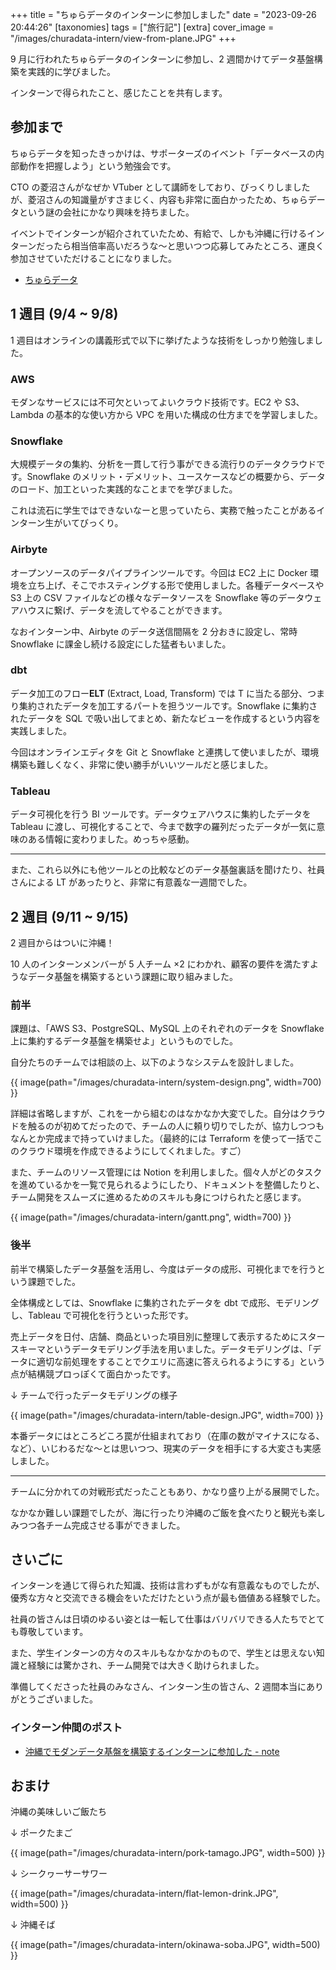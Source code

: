 +++
title = "ちゅらデータのインターンに参加しました"
date = "2023-09-26 20:44:26"
[taxonomies]
tags = ["旅行記"]
[extra]
cover_image = "/images/churadata-intern/view-from-plane.JPG"
+++

9 月に行われたちゅらデータのインターンに参加し、2 週間かけてデータ基盤構築を実践的に学びました。

インターンで得られたこと、感じたことを共有します。

<!-- more -->

## 参加まで

ちゅらデータを知ったきっかけは、サポーターズのイベント「データベースの内部動作を把握しよう」という勉強会です。

CTO の菱沼さんがなぜか VTuber として講師をしており、びっくりしましたが、菱沼さんの知識量がすさまじく、内容も非常に面白かったため、ちゅらデータという謎の会社にかなり興味を持ちました。

イベントでインターンが紹介されていたため、有給で、しかも沖縄に行けるインターンだったら相当倍率高いだろうな〜と思いつつ応募してみたところ、運良く参加させていただけることになりました。

- [ちゅらデータ](https://churadata.okinawa/)

## 1 週目 (9/4 ~ 9/8)

1 週目はオンラインの講義形式で以下に挙げたような技術をしっかり勉強しました。

### AWS

モダンなサービスには不可欠といってよいクラウド技術です。EC2 や S3、Lambda の基本的な使い方から VPC を用いた構成の仕方までを学習しました。

### Snowflake

大規模データの集約、分析を一貫して行う事ができる流行りのデータクラウドです。Snowflake のメリット・デメリット、ユースケースなどの概要から、データのロード、加工といった実践的なことまでを学びました。

これは流石に学生ではできないなーと思っていたら、実務で触ったことがあるインターン生がいてびっくり。

### Airbyte

オープンソースのデータパイプラインツールです。今回は EC2 上に Docker 環境を立ち上げ、そこでホスティングする形で使用しました。各種データベースや S3 上の CSV ファイルなどの様々なデータソースを Snowflake 等のデータウェアハウスに繋げ、データを流してやることができます。

なおインターン中、Airbyte のデータ送信間隔を 2 分おきに設定し、常時 Snowflake に課金し続ける設定にした猛者もいました。

### dbt

データ加工のフロー**ELT** (Extract, Load, Transform) では T に当たる部分、つまり集約されたデータを加工するパートを担うツールです。Snowflake に集約されたデータを SQL で吸い出してまとめ、新たなビューを作成するという内容を実践しました。

今回はオンラインエディタを Git と Snowflake と連携して使いましたが、環境構築も難しくなく、非常に使い勝手がいいツールだと感じました。

### Tableau

データ可視化を行う BI ツールです。データウェアハウスに集約したデータを Tableau に渡し、可視化することで、今まで数字の羅列だったデータが一気に意味のある情報に変わりました。めっちゃ感動。

---

また、これら以外にも他ツールとの比較などのデータ基盤裏話を聞けたり、社員さんによる LT があったりと、非常に有意義な一週間でした。

## 2 週目 (9/11 ~ 9/15)

2 週目からはついに沖縄！

10 人のインターンメンバーが 5 人チーム ×2 にわかれ、顧客の要件を満たすようなデータ基盤を構築するという課題に取り組みました。

### 前半

課題は、「AWS S3、PostgreSQL、MySQL 上のそれぞれのデータを Snowflake 上に集約するデータ基盤を構築せよ」というものでした。

自分たちのチームでは相談の上、以下のようなシステムを設計しました。

{{ image(path="/images/churadata-intern/system-design.png", width=700) }}

詳細は省略しますが、これを一から組むのはなかなか大変でした。自分はクラウドを触るのが初めてだったので、チームの人に頼り切りでしたが、協力しつつもなんとか完成まで持っていけました。（最終的には Terraform を使って一括でこのクラウド環境を作成できるようにしてくれました。すご）

また、チームのリソース管理には Notion を利用しました。個々人がどのタスクを進めているかを一覧で見られるようにしたり、ドキュメントを整備したりと、チーム開発をスムーズに進めるためのスキルも身につけられたと感じます。

{{ image(path="/images/churadata-intern/gantt.png", width=700) }}

### 後半

前半で構築したデータ基盤を活用し、今度はデータの成形、可視化までを行うという課題でした。

全体構成としては、Snowflake に集約されたデータを dbt で成形、モデリングし、Tableau で可視化を行うといった形です。

売上データを日付、店舗、商品といった項目別に整理して表示するためにスタースキーマというデータモデリング手法を用いました。データモデリングは、「データに適切な前処理をすることでクエリに高速に答えられるようにする」という点が結構競プロっぽくて面白かったです。

↓ チームで行ったデータモデリングの様子

{{ image(path="/images/churadata-intern/table-design.JPG", width=700) }}

本番データにはところどころ罠が仕組まれており（在庫の数がマイナスになる、など）、いじわるだな〜とは思いつつ、現実のデータを相手にする大変さも実感しました。

---

チームに分かれての対戦形式だったこともあり、かなり盛り上がる展開でした。

なかなか難しい課題でしたが、海に行ったり沖縄のご飯を食べたりと観光も楽しみつつ各チーム完成させる事ができました。

## さいごに

インターンを通じて得られた知識、技術は言わずもがな有意義なものでしたが、優秀な方々と交流できる機会をいただけたという点が最も価値ある経験でした。

社員の皆さんは日頃のゆるい姿とは一転して仕事はバリバリできる人たちでとても尊敬しています。

また、学生インターンの方々のスキルもなかなかのもので、学生とは思えない知識と経験には驚かされ、チーム開発では大きく助けられました。

準備してくださった社員のみなさん、インターン生の皆さん、2 週間本当にありがとうございました。

### インターン仲間のポスト

- [沖縄でモダンデータ基盤を構築するインターンに参加した - note](https://note.com/author_11/n/n72595e8f521b?sub_rt=share_sb)

## おまけ

沖縄の美味しいご飯たち

↓ ポークたまご

{{ image(path="/images/churadata-intern/pork-tamago.JPG", width=500) }}

↓ シークヮーサーサワー

{{ image(path="/images/churadata-intern/flat-lemon-drink.JPG", width=500) }}

↓ 沖縄そば

{{ image(path="/images/churadata-intern/okinawa-soba.JPG", width=500) }}
